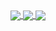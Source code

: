 <a href="https://github.com/legitnull">
  <img align= "center" src="https://komarev.com/ghpvc/?username=legitnull&color=green" />
</a>
<a href="https://github.com/legitnull">
  <img align="center" src="https://github-readme-stats.vercel.app/api?username=legitnull&show_icons=true&theme=merko" />
</a>
<a href="https://github.com/legitnull">
  <img align="center" src="https://github-readme-stats.vercel.app/api/wakatime?username=legitnull&theme=merko" />
</a>

